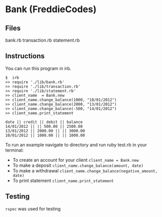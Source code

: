 Bank (FreddieCodes)
=====================================

Files
---------
bank.rb
transaction.rb
statement.rb


Instructions
---------
You can run this program in irb.

```
$  irb
>> require './lib/bank.rb'
>> require './lib/transaction.rb'
>> require './lib/statement.rb'
>> client_name  = Bank.new
>> client_name.change_balance(1000, "10/01/2012")
>> client_name.change_balance(2000, "13/01/2012")
>> client_name.change_balance(-500, "14/01/2012")
>> client_name.print_statement

date || credit || debit || balance
14/01/2012 || || 500.00 || 2500.00
13/01/2012 || 2000.00 || || 3000.00
10/01/2012 || 1000.00 || || 1000.00
```
To run an example navigate to directory and run ruby test.rb in your terminal:

* To create an account for your client `client_name = Bank.new`
* To make a deposit `client_name.change_balance(amount, date)`
* To make a withdrawal `client_name.change_balance(negative_amount, date)`
* To print statement `client_name.print_statement`

Testing
---------

```rspec``` was used for testing
